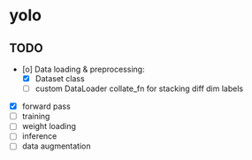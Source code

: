 # yolo

## TODO
- [o] Data loading & preprocessing:
  - [X] Dataset class
  - [ ] custom DataLoader collate_fn for stacking diff dim labels
- [X] forward pass
- [ ] training
- [ ] weight loading
- [ ] inference
- [ ] data augmentation
